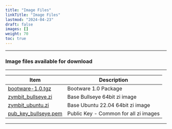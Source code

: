 ```yaml
---
title: "Image Files"
linkTitle: "Image Files" 
lastmod: "2024-04-23"
draft: false
images: []
weight: 70
toc: true
---
```


-----
### Image files available for download

-----

| Item | Description | 
|------|--------------------------|
| [bootware-1.0.tgz](https://bootware.s3.amazonaws.com/bootware-1.0.tgz) | Bootware 1.0 Package |
| [zymbit_bullseye.zi](https://bootware.s3.amazonaws.com/zymbit_bullseye.zi) | Base Bullseye 64bit zi image |
| [zymbit_ubuntu.zi](https://bootware.s3.amazonaws.com/zymbit_ubuntu.zi) | Base Ubuntu 22.04 64bit zi image |
| [pub_key_bullseye.pem](https://bootware.s3.amazonaws.com/pub_key.pem) | Public Key - Common for all zi images |


-----


